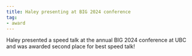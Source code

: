 ```yaml
---
title: Haley presenting at BIG 2024 conference
tag: 
- award
---
```


Haley presented a speed talk at the annual BIG 2024 conference at UBC and was awarded second place for best speed talk!
